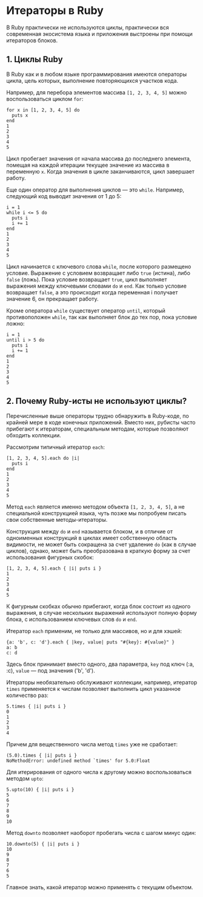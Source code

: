 # Итераторы в Ruby

В Ruby практически не используются циклы, практически вся современная экосистема языка и приложения выстроены при помощи итераторов блоков.

## 1. Циклы Ruby

В Ruby как и в любом языке программирования имеются операторы цикла, цель которых, выполнение повторяющихся участков кода.

Например, для перебора элементов массива `[1, 2, 3, 4, 5]` можно воспользоваться циклом `for`:

    for x in [1, 2, 3, 4, 5] do
      puts x
    end
    1
    2
    3
    4
    5

Цикл пробегает значения от начала массива до последнего элемента, помещая на каждой итерации текущее значение из массива в переменную `x`. Когда значения в цикле заканчиваются, цикл завершает работу.

Еще один оператор для выполнения циклов — это `while`. Например, следующий код выводит значения от 1 до 5:

    i = 1
    while i <= 5 do
      puts i
      i += 1
    end
    1
    2
    3
    4
    5

Цикл начинается с ключевого слова `while`, после которого размещено условие. Выражение с условием возвращает либо `true` (истина), либо `false` (ложь). Пока условие возвращает `true`, цикл выполняет выражения между ключевыми словами `do` и `end`. Как только условие возвращает `false`, а это происходит когда переменная i получает значение 6, он прекращает работу.

Кроме оператора `while` существует оператор `until`, который противоположен `while`, так как выполняет блок до тех пор, пока условие ложно:

    i = 1
    until i > 5 do
      puts i
      i += 1
    end
    1
    2
    3
    4
    5

## 2. Почему Ruby-исты не используют циклы?

Перечисленные выше операторы трудно обнаружить в Ruby-коде, по крайней мере в коде конечных приложений. Вместо них, рубисты часто прибегают к итераторам, специальным методам, которые позволяют обходить коллекции.

Рассмотрим типичный итератор `each`:

    [1, 2, 3, 4, 5].each do |i|
      puts i
    end
    1
    2
    3
    4
    5

Метод `each` является именно методом объекта `[1, 2, 3, 4, 5]`, а не специальной конструкцией языка, чуть позже мы попробуем писать свои собственные методы-итераторы.

Конструкция между `do` и `end` называется блоком, и в отличие от одноименных конструкций в циклах имеет собственную область видимости, не может быть сокращена за счет удаление `do` (как в случае циклов), однако, может быть преобразована в краткую форму за счет использования фигурных скобок:

    [1, 2, 3, 4, 5].each { |i| puts i }
    1
    2
    3
    4
    5

К фигурным скобках обычно прибегают, когда блок состоит из одного выражения, в случае нескольких выражений используют полную форму блока, с использованием ключевых слов `do` и `end`.

Итератор `each` применим, не только для массивов, но и для хэшей:

    {a: 'b', c: 'd'}.each { |key, value| puts "#{key}: #{value}" }
    a: b
    c: d

Здесь блок принимает вместо одного, два параметра, `key` под ключ (:a, :c), `value` — под значения ('b', 'd').

Итераторы необязательно обслуживают коллекции, например, итератор `times` применяется к числам позволяет выполнить цикл указанное количество раз:

    5.times { |i| puts i }
    0
    1
    2
    3
    4

Причем для вещественного числа метод `times` уже не сработает:

    (5.0).times { |i| puts i }
    NoMethodError: undefined method `times' for 5.0:Float

Для итерирования от одного числа к другому можно воспользоваться методом `upto`:

    5.upto(10) { |i| puts i }
    5
    6
    7
    8
    9
    10

Метод `downto` позволяет наоборот пробегать числа с шагом минус один:

    10.downto(5) { |i| puts i }
    10
    9
    8
    7
    6
    5

Главное знать, какой итератор можно применять с текущим объектом.
